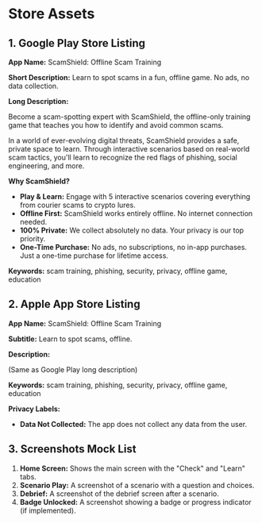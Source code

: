 # Store Assets

## 1. Google Play Store Listing

**App Name:** ScamShield: Offline Scam Training

**Short Description:**
Learn to spot scams in a fun, offline game. No ads, no data collection.

**Long Description:**

Become a scam-spotting expert with ScamShield, the offline-only training game that teaches you how to identify and avoid common scams.

In a world of ever-evolving digital threats, ScamShield provides a safe, private space to learn. Through interactive scenarios based on real-world scam tactics, you'll learn to recognize the red flags of phishing, social engineering, and more. 

**Why ScamShield?**

*   **Play & Learn:** Engage with 5 interactive scenarios covering everything from courier scams to crypto lures.
*   **Offline First:** ScamShield works entirely offline. No internet connection needed.
*   **100% Private:** We collect absolutely no data. Your privacy is our top priority.
*   **One-Time Purchase:** No ads, no subscriptions, no in-app purchases. Just a one-time purchase for lifetime access.

**Keywords:** scam training, phishing, security, privacy, offline game, education

## 2. Apple App Store Listing

**App Name:** ScamShield: Offline Scam Training

**Subtitle:** Learn to spot scams, offline.

**Description:**

(Same as Google Play long description)

**Keywords:** scam training, phishing, security, privacy, offline game, education

**Privacy Labels:**

*   **Data Not Collected:** The app does not collect any data from the user.

## 3. Screenshots Mock List

1.  **Home Screen:** Shows the main screen with the "Check" and "Learn" tabs.
2.  **Scenario Play:** A screenshot of a scenario with a question and choices.
3.  **Debrief:** A screenshot of the debrief screen after a scenario.
4.  **Badge Unlocked:** A screenshot showing a badge or progress indicator (if implemented).
